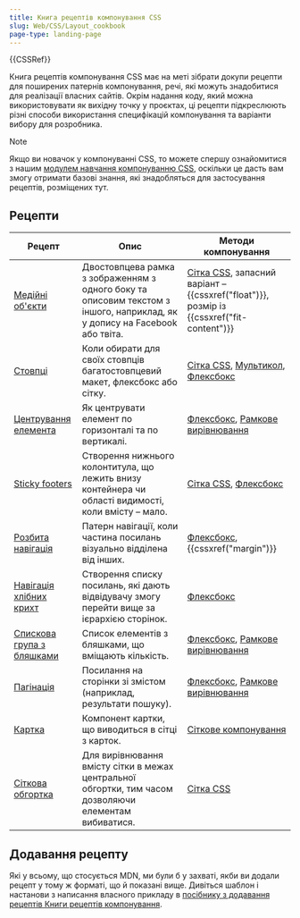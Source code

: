 ```yaml
---
title: Книга рецептів компонування CSS
slug: Web/CSS/Layout_cookbook
page-type: landing-page
---
```


{{CSSRef}}

Книга рецептів компонування CSS має на меті зібрати докупи рецепти для поширених патернів компонування, речі, які можуть знадобитися для реалізації власних сайтів. Окрім надання коду, який можна використовувати як вихідну точку у проєктах, ці рецепти підкреслюють різні способи використання специфікацій компонування та варіанти вибору для розробника.

> [!NOTE]
> Якщо ви новачок у компонуванні CSS, то можете спершу ознайомитися з нашим [модулем навчання компонуванню CSS](/uk/docs/Learn_web_development/Core/CSS_layout), оскільки це дасть вам змогу отримати базові знання, які знадобляться для застосування рецептів, розміщених тут.

## Рецепти

| Рецепт                                                                               | Опис                                                                                                                       | Методи компонування                                                                                                                                     |
| ------------------------------------------------------------------------------------ | -------------------------------------------------------------------------------------------------------------------------- | ------------------------------------------------------------------------------------------------------------------------------------------------------- |
| [Медійні об'єкти](/uk/docs/Web/CSS/Layout_cookbook/Media_objects)                    | Двостовпцева рамка з зображенням з одного боку та описовим текстом з іншого, наприклад, як у допису на Facebook або твіта. | [Сітка CSS](/uk/docs/Web/CSS/CSS_grid_layout), запасний варіант – {{cssxref("float")}}, розмір із {{cssxref("fit-content")}}                            |
| [Стовпці](/uk/docs/Web/CSS/Layout_cookbook/Column_layouts)                           | Коли обирати для своїх стовпців багатостовпцевий макет, флексбокс або сітку.                                               | [Сітка CSS](/uk/docs/Web/CSS/CSS_grid_layout), [Мультикол](/uk/docs/Web/CSS/CSS_multicol_layout), [Флексбокс](/uk/docs/Web/CSS/CSS_flexible_box_layout) |
| [Центрування елемента](/uk/docs/Web/CSS/Layout_cookbook/Center_an_element)           | Як центрувати елемент по горизонталі та по вертикалі.                                                                      | [Флексбокс](/uk/docs/Web/CSS/CSS_flexible_box_layout), [Рамкове вирівнювання](/uk/docs/Web/CSS/CSS_box_alignment)                                       |
| [Sticky footers](/uk/docs/Web/CSS/Layout_cookbook/Sticky_footers)                    | Створення нижнього колонтитула, що лежить внизу контейнера чи області видимості, коли вмісту – мало.                       | [Сітка CSS](/uk/docs/Web/CSS/CSS_grid_layout), [Флексбокс](/uk/docs/Web/CSS/CSS_flexible_box_layout)                                                    |
| [Розбита навігація](/uk/docs/Web/CSS/Layout_cookbook/Split_Navigation)               | Патерн навігації, коли частина посилань візуально відділена від інших.                                                     | [Флексбокс](/uk/docs/Web/CSS/CSS_flexible_box_layout), {{cssxref("margin")}}                                                                            |
| [Навігація хлібних крихт](/uk/docs/Web/CSS/Layout_cookbook/Breadcrumb_Navigation)    | Створення списку посилань, які дають відвідувачу змогу перейти вище за ієрархією сторінок.                                 | [Флексбокс](/uk/docs/Web/CSS/CSS_flexible_box_layout)                                                                                                   |
| [Спискова група з бляшками](/uk/docs/Web/CSS/Layout_cookbook/List_group_with_badges) | Список елементів з бляшками, що вміщають кількість.                                                                        | [Флексбокс](/uk/docs/Web/CSS/CSS_flexible_box_layout), [Рамкове вирівнювання](/uk/docs/Web/CSS/CSS_box_alignment)                                       |
| [Пагінація](/uk/docs/Web/CSS/Layout_cookbook/Pagination)                             | Посилання на сторінки зі змістом (наприклад, результати пошуку).                                                           | [Флексбокс](/uk/docs/Web/CSS/CSS_flexible_box_layout), [Рамкове вирівнювання](/uk/docs/Web/CSS/CSS_box_alignment)                                       |
| [Картка](/uk/docs/Web/CSS/Layout_cookbook/Card)                                      | Компонент картки, що виводиться в сітці з карток.                                                                          | [Сіткове компонування](/uk/docs/Web/CSS/CSS_grid_layout)                                                                                                |
| [Сіткова обгортка](/uk/docs/Web/CSS/Layout_cookbook/Grid_wrapper)                    | Для вирівнювання вмісту сітки в межах центральної обгортки, тим часом дозволяючи елементам вибиватися.                     | [Сітка CSS](/uk/docs/Web/CSS/CSS_grid_layout)                                                                                                           |

## Додавання рецепту

Які у всьому, що стосується MDN, ми були б у захваті, якби ви додали рецепт у тому ж форматі, що й показані вище. Дивіться шаблон і настанови з написання власного прикладу в [посібнику з додавання рецептів Книги рецептів компонування](/uk/docs/Web/CSS/Layout_cookbook/Contribute_a_recipe).
